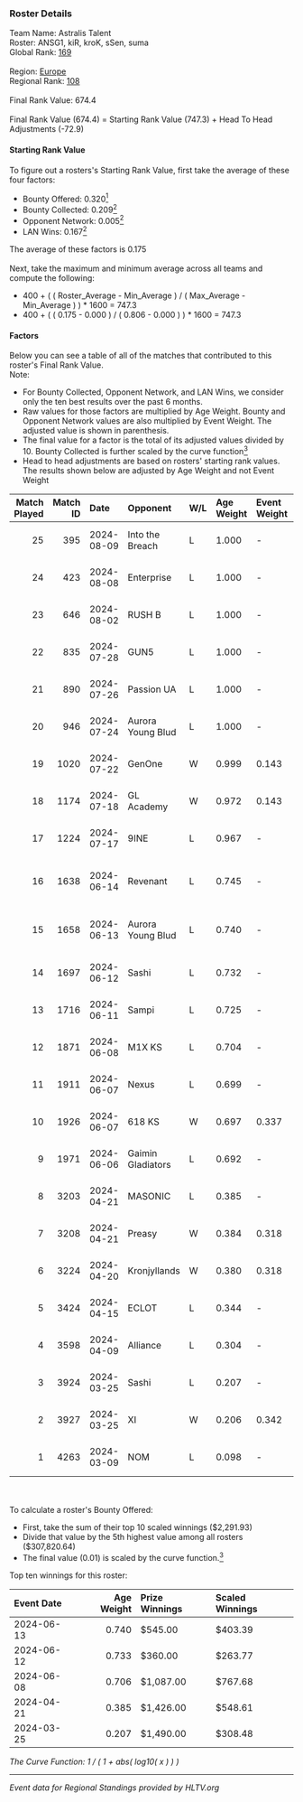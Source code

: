 ### Roster Details<br />
Team Name: Astralis Talent<br />
Roster: ANSG1, kiR, kroK, sSen, suma<br />
Global Rank: [169](../../standings_global_2024_08_21.md)<br />
<br />
Region: [Europe]( ../../standings_europe_2024_08_21.md)<br />
Regional Rank: [108]( ../../standings_europe_2024_08_21.md)<br />
<br />
Final Rank Value:  674.4<br />
<br />
Final Rank Value (674.4) = Starting Rank Value (747.3) + Head To Head Adjustments (-72.9)<br />

#### Starting Rank Value<br />
To figure out a rosters's Starting Rank Value, first take the average of these four factors:<br />
- Bounty Offered: 0.320[<sup>1</sup>](#table2)
- Bounty Collected: 0.209[<sup>2</sup>](#table1)
- Opponent Network: 0.005[<sup>2</sup>](#table1)
- LAN Wins: 0.167[<sup>2</sup>](#table1)

The average of these factors is 0.175<br />
<br />
Next, take the maximum and minimum average across all teams and compute the following:<br />
- 400 + ( ( Roster_Average - Min_Average ) / ( Max_Average - Min_Average ) ) * 1600 = 747.3
- 400 + ( ( 0.175 - 0.000 ) / ( 0.806 - 0.000 ) ) * 1600 = 747.3


#### Factors<br />
Below you can see a table of all of the matches that contributed to this roster's Final Rank Value.<br />
Note:<br />

- For Bounty Collected, Opponent Network, and LAN Wins, we consider only the ten best results over the past 6 months.
- Raw values for those factors are multiplied by Age Weight. Bounty and Opponent Network values are also multiplied by Event Weight. The adjusted value is shown in parenthesis.
- The final value for a factor is the total of its adjusted values divided by 10. Bounty Collected is further scaled by the curve function[<sup>3</sup>](#curveFunction)
- Head to head adjustments are based on rosters' starting rank values. The results shown below are adjusted by Age Weight and not Event Weight
<span id="table1"></span><br />


| Match Played | Match ID | Date       | Opponent          | W/L | Age Weight | Event Weight | Bounty Collected | Opponent Network | LAN Wins  | H2H Adj. | Roster                             |
| -: | -: | :- | :- | :- | :- | :- | :- | :- | :- | -: | :- |
|           25 |      395 | 2024-08-09 | Into the Breach   | L   | 1.000      | -            | -                | -                | -         |    -9.08 | ANSG1, kiR, kroK, sSen, suma       |
|           24 |      423 | 2024-08-08 | Enterprise        | L   | 1.000      | -            | -                | -                | -         |    -5.79 | ANSG1, kiR, kroK, sSen, suma       |
|           23 |      646 | 2024-08-02 | RUSH B            | L   | 1.000      | -            | -                | -                | -         |    -5.94 | ANSG1, kiR, kroK, sSen, suma       |
|           22 |      835 | 2024-07-28 | GUN5              | L   | 1.000      | -            | -                | -                | -         |    -9.35 | ANSG1, kiR, kroK, sSen, suma       |
|           21 |      890 | 2024-07-26 | Passion UA        | L   | 1.000      | -            | -                | -                | -         |    -3.05 | ANSG1, kiR, kroK, sSen, suma       |
|           20 |      946 | 2024-07-24 | Aurora Young Blud | L   | 1.000      | -            | -                | -                | -         |    -6.22 | ANSG1, kiR, kroK, sSen, suma       |
|           19 |     1020 | 2024-07-22 | GenOne            | W   | 0.999      | 0.143        | 0.000 (0.000)    | 0.107 (0.015)    | 0 (0.000) |     8.31 | ANSG1, kiR, kroK, sSen, suma       |
|           18 |     1174 | 2024-07-18 | GL Academy        | W   | 0.972      | 0.143        | 0.005 (0.001)    | 0.071 (0.010)    | 0 (0.000) |    15.49 | ANSG1, kiR, kroK, sSen, suma       |
|           17 |     1224 | 2024-07-17 | 9INE              | L   | 0.967      | -            | -                | -                | -         |    -7.06 | ANSG1, kiR, kroK, sSen, suma       |
|           16 |     1638 | 2024-06-14 | Revenant          | L   | 0.745      | -            | -                | -                | -         |    -6.16 | alexsomfan, ANSG1, kiR, sSen, suma |
|           15 |     1658 | 2024-06-13 | Aurora Young Blud | L   | 0.740      | -            | -                | -                | -         |    -5.59 | alexsomfan, ANSG1, kiR, sSen, suma |
|           14 |     1697 | 2024-06-12 | Sashi             | L   | 0.732      | -            | -                | -                | -         |    -1.65 | ANSG1, kiR, kroK, sSen, suma       |
|           13 |     1716 | 2024-06-11 | Sampi             | L   | 0.725      | -            | -                | -                | -         |    -6.82 | ANSG1, kiR, kroK, sSen, suma       |
|           12 |     1871 | 2024-06-08 | M1X KS            | L   | 0.704      | -            | -                | -                | -         |    -8.38 | ANSG1, kiR, kroK, sSen, suma       |
|           11 |     1911 | 2024-06-07 | Nexus             | L   | 0.699      | -            | -                | -                | -         |   -10.29 | ANSG1, kiR, kroK, sSen, suma       |
|           10 |     1926 | 2024-06-07 | 618 KS            | W   | 0.697      | 0.337        | 0.000 (0.000)    | 0.000 (0.000)    | 1 (0.697) |     2.92 | ANSG1, kiR, kroK, sSen, suma       |
|            9 |     1971 | 2024-06-06 | Gaimin Gladiators | L   | 0.692      | -            | -                | -                | -         |    -6.11 | ANSG1, kiR, kroK, sSen, suma       |
|            8 |     3203 | 2024-04-21 | MASONIC           | L   | 0.385      | -            | -                | -                | -         |    -6.25 | ANSG1, JBOEN, kiR, kroK, tOPZ      |
|            7 |     3208 | 2024-04-21 | Preasy            | W   | 0.384      | 0.318        | 0.008 (0.001)    | 0.186 (0.023)    | 1 (0.384) |     6.33 | ANSG1, JBOEN, kiR, kroK, tOPZ      |
|            6 |     3224 | 2024-04-20 | Kronjyllands      | W   | 0.380      | 0.318        | 0.000 (0.000)    | 0.000 (0.000)    | 1 (0.380) |     1.56 | ANSG1, JBOEN, kiR, kroK, tOPZ      |
|            5 |     3424 | 2024-04-15 | ECLOT             | L   | 0.344      | -            | -                | -                | -         |    -0.77 | ANSG1, JBOEN, kiR, kroK, tOPZ      |
|            4 |     3598 | 2024-04-09 | Alliance          | L   | 0.304      | -            | -                | -                | -         |    -3.76 | ANSG1, JBOEN, kiR, kroK, tOPZ      |
|            3 |     3924 | 2024-03-25 | Sashi             | L   | 0.207      | -            | -                | -                | -         |    -4.09 | ANSG1, JBOEN, kiR, kroK, tOPZ      |
|            2 |     3927 | 2024-03-25 | XI                | W   | 0.206      | 0.342        | 0.000 (0.000)    | 0.000 (0.000)    | 0 (0.000) |     1.36 | ANSG1, JBOEN, kiR, kroK, tOPZ      |
|            1 |     4263 | 2024-03-09 | NOM               | L   | 0.098      | -            | -                | -                | -         |    -2.51 | ANSG1, JBOEN, kiR, kroK, tOPZ      |

<br />
<span id="table2"></span><br />
To calculate a roster's Bounty Offered:<br />

- First, take the sum of their top 10 scaled winnings ($2,291.93)
- Divide that value by the 5th highest value among all rosters ($307,820.64)
- The final value (0.01) is scaled by the curve function.[<sup>3</sup>](#curveFunction)

Top ten winnings for this roster:<br />

| Event Date | Age Weight | Prize Winnings | Scaled Winnings |
| :- | -: | :- | :- |
| 2024-06-13 |      0.740 | $545.00        | $403.39         |
| 2024-06-12 |      0.733 | $360.00        | $263.77         |
| 2024-06-08 |      0.706 | $1,087.00      | $767.68         |
| 2024-04-21 |      0.385 | $1,426.00      | $548.61         |
| 2024-03-25 |      0.207 | $1,490.00      | $308.48         |


<span id="curveFunction"></span>_The Curve Function: 1 / ( 1 + abs( log10( x ) ) )_<br />

---
_Event data for Regional Standings provided by HLTV.org_<br />
